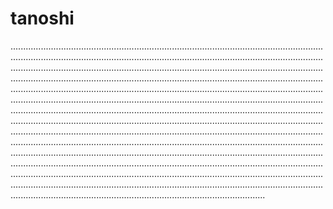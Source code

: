 # tanoshi
.............................................................................................................................................................................................................................................................................................................................................................................................................................................................................................................................................................................................................................................................................................................................................................................................................................................................................................................................................................................................................................................................................................................................................................................................................................................................................................................................................................................................................................................................................................................................................................................................................................................................................................................................................................................................................................................................................................................